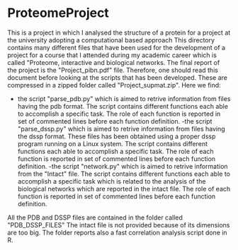 # ProteomeProject
This is a project in which I analysed the structure of a protein for a project at the university adopting a computational based approach
This directory contains many different files that have been used for the development of a project for a course that I attended during my academic career which is called "Proteome, interactive and biological networks.
The final report of the project is the "Project_pibn.pdf" file. Therefore, one should read this document before looking at the scripts that has been developed.
These are compressed in a zipped folder called "Project_supmat.zip". Here we find:
- the script "parse_pdb.py" which is aimed to retrive information from files having the pdb format. The script contains different functions each able to accomplish a specific task. The role of each function is reported in set of commented lines before each function definition.
-the script "parse_dssp.py" which is aimed to retrive information from files having the dssp format. These files has been obtained using a proper dssp program running on a Linux system. The script contains different functions each able to accomplish a specific task. The role of each function is reported in set of commented lines before each function definition.
-the script "network.py" which is aimed to retrive information from the "Intact" file. The script contains different functions each able to accomplish a specific task which is related to the analysis of the biological networks which are reported in the intact file. The role of each function is reported in set of commented lines before each function definition.

All the PDB and DSSP files are contained in the folder called "PDB_DSSP_FILES"
The intact file is not provided because of its dimensions are too big.
The folder reports also a fast correlation analysis script done in R.
